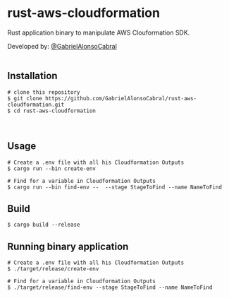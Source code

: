 # rust-aws-cloudformation
  Rust application binary to manipulate AWS Clouformation SDK.  

  Developed by: <a href="https://www.github.com/gabrielAlonsoCabral">@GabrielAlonsoCabral</a>  
 <br/>

## Installation

```
# clone this repository
$ git clone https://github.com/GabrielAlonsoCabral/rust-aws-cloudformation.git
$ cd rust-aws-cloudformation
```

<br/>


## Usage

```
# Create a .env file with all his Cloudformation Outputs
$ cargo run --bin create-env

# Find for a variable in Cloudformation Outputs
$ cargo run --bin find-env --  --stage StageToFind --name NameToFind
```


## Build

```
$ cargo build --release
```

## Running binary application

```
# Create a .env file with all his Cloudformation Outputs
$ ./target/release/create-env

# Find for a variable in Cloudformation Outputs
$ ./target/release/find-env --stage StageToFind --name NameToFind
```
